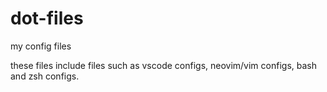 # dot-files

my config files

these files include files such as vscode configs,
neovim/vim configs, bash and zsh configs.

